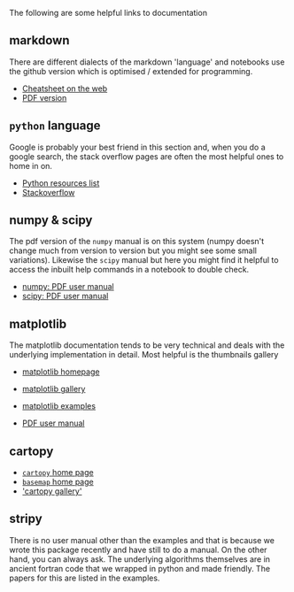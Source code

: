 The following are some helpful links to documentation

## markdown

There are different dialects of the markdown 'language' and notebooks use the github
version which is optimised / extended for programming.

  - [Cheatsheet on the web ]( http://jupyter-notebook.readthedocs.io/en/latest/examples/Notebook/Working%20With%20Markdown%20Cells.html)
  - <a href="/files/Documentation/markdown-cheatsheet-online.pdf"> PDF version </a>

## `python` language

Google is probably your best friend in this section and, when you do a google search, the
stack overflow pages are often the most helpful ones to home in on.

  - [Python resources list](https://www.fullstackpython.com/best-python-resources.html)
  - [Stackoverflow](https://stackoverflow.com/questions/tagged/python)

## numpy & scipy

The pdf version of the `numpy` manual is on this system (numpy doesn't change much from version to version
but you might see some small variations). Likewise the `scipy` manual but here you might find it helpful to access
the inbuilt help commands in a notebook to double check.

  - <a href="/files/Documentation/numpy-user-1.12.0.pdf"> numpy: PDF user manual </a>
  - <a href="/files/Documentation/scipy-ref-0.19.0.pdf"> scipy: PDF user manual </a>


## matplotlib

The matplotlib documentation tends to be very technical and deals with the underlying implementation in detail. Most helpful is the thumbnails gallery

  - [matplotlib homepage](http://matplotlib.org)
  - [matplotlib gallery](http://matplotlib.org/gallery.html)
  - [matplotlib examples](http://matplotlib.org/examples/index.html)

  - <a href="/files/Documentation/Matplotlib-user-2.0.0.pdf"> PDF user manual </a>

## cartopy

  - [`cartopy` home page](http://scitools.org.uk/cartopy/)
  - [`basemap` home page](http://matplotlib.org/basemap/)
  - ['cartopy gallery'](http://scitools.org.uk/cartopy/docs/v0.15/gallery.html)

## stripy

There is no user manual other than the examples and that is because we wrote this package recently and have still to do a manual.
On the other hand, you can always ask. The underlying algorithms themselves are in ancient fortran code that we wrapped in python and
made friendly. The papers for this are listed in the examples.
